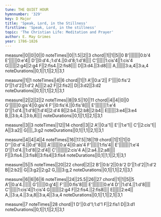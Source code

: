 ```yaml
---
tune: THE QUIET HOUR
hymnnumber: '329'
key: D Major
title: 'Speak, Lord, in the Stillness'
firstline: 'Speak, Lord, in the stillness'
topic: 'The Christian Life: Meditation and Prayer'
author: E. May Grimes
year: 1786-1826
---
```

measure||0||0||0||0
noteTimes||0||1.5||2||3
chord||1||1||5||0
B'||||||||0:b'4
E'||||||0:e'4||
D'||0:d'4.;1:d'4.||0:d'8;1:d'8||||
C'||||||1:cis'4||1:cis'4
G||||||2:g4||2:g4
F||2:fis4.||2:fis8||||
D||3:d4.||3:d8||||
A,||||||3:a,4||3:a,4
noteDurations||0,1||1,1||2,1||3,1

measure||1||1
noteTimes||4||6
chord||1||1
A'||0:a'2||
F'||||0:fis'2
D'||1:d'2||1:d'2
A||||2:a2
F||2:fis2||
D||3:d2||3:d2
noteDurations||0,1||1,1||2,1||3,1

measure||2||2||2||2
noteTimes||8||9.5||10||11
chord||4||4||0||0
G'||||||0:gis'4||0:gis'4
F'||0:fis'4.||0:fis'8||||
E'||||||||1:e'4
D'||1:d'4.||1:d'8||1:d'4||2:d'4
B||2:b4.||2:b8||2:b4||
E||||||3:e4||3:e4
B,||3:b,4.||3:b,8||||
noteDurations||0,1||1,1||2,1||3,1

measure||3||3
noteTimes||12||14
chord||3||2
A'||0:a'1||
E'||1:e'1||
C'||2:cis'1||
A||3:a2||
G||||_3:g2
noteDurations||0,1||1,1||2,1||3,1

measure||4||4||4||4
noteTimes||16||17.5||18||19
chord||1||1||1||0
D''||0:d''4.||0:d''8||||
A'||||||0:a'4||0:ais'4
F'||||||1:fis'4||
E'||||||||1:e'4
D'||1:d'4.||1:d'8||2:d'4||
C'||||||||2:cis'4
A||2:a4.||2:a8||||
F||3:fis4.||3:fis8||3:fis4||3:fis4
noteDurations||0,1||1,1||2,1||3,1

measure||5||5
noteTimes||20||22
chord||2||2
B'||0:b'2||0:b'2
D'||1:d'2||1:d'2
B||2:b2||
G||3:g2||2:g2
G,||||3:g,2
noteDurations||0,1||1,1||2,1||3,1

measure||6||6||6||6
noteTimes||24||25.5||26||27
chord||1||1||5||5
A'||0:a'4.||||||
G'||||||0:g'4||
F'||||0:fis'8||||
E'||||||||0:e'4
D'||1:d'4.||1:d'8||||
C'||||||1:cis'4||1:cis'4
G||||||||2:g4
F||2:fis4.||2:fis8||||
E||||||2:e4||
A,||3:a,4.||3:a,8||3:a,4||3:a,4
noteDurations||0,1||1,1||2,1||3,1

measure||7
noteTimes||28
chord||1
D'||0:d'1;1:d'1
F||2:fis1
D||3:d1
noteDurations||0,1||1,1||2,1||3,1

